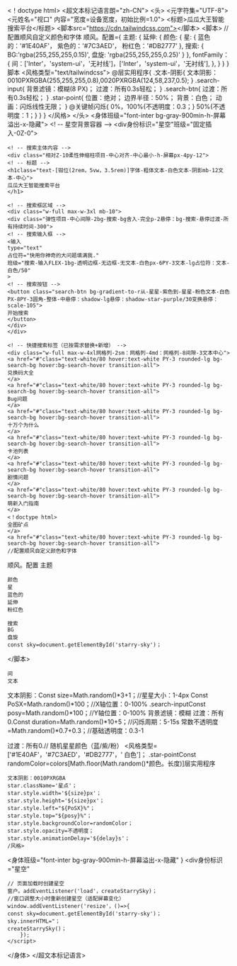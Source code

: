 <！doctype html>
<超文本标记语言朗="zh-CN">
<头>
<元字符集="UTF-8">
<元姓名="视口" 内容="宽度=设备宽度，初始比例=1.0">
<标题>瓜瓜大王智能搜索平台</标题>
<脚本src="https://cdn.tailwindcss.com"></脚本>
<脚本>
//配置顺风自定义颜色和字体
顺风。配置={
主题: {
延伸: {
颜色: {
星: {
蓝色的：'#1E40AF'，
紫色的：'#7C3AED'，
粉红色：'#DB2777’
                        },
搜索: {
BG:'rgba(255,255,255,0.15)',
盘旋: 'rgba(255,255,255,0.25)'
                        }
                    },
fontFamily：{
间：['Inter'，'system-ui'，'无衬线']，['Inter'，'system-ui'，'无衬线'],
                    },
                }
            }
        }
脚本
<风格类型="text/tailwindcss">
@层实用程序{
.文本-阴影{
文本阴影：0010PXRGBA(255,255,255,0.8),0020PXRGBA(124,58,237,0.5);
            }
.search-input{
背景滤镜：模糊(8 PX)；
过渡：所有0.3s轻松；
            }
.search-btn{
过渡：所有0.3s轻松；
            }
.star-point{
位置：绝对；
边界半径：50%；
背景：白色；
动画：闪烁线性无限；
            }
@关键帧闪烁{
0%，100%{不透明度：0.3；}
50%{不透明度：1；}
            }
        }
</风格>
</头>
<身体班级="font-inter bg-gray-900min-h-屏幕溢出-x-隐藏">
<! -- 星空背景容器 -->
<div身份标识="星空"班级="固定插入-0Z-0"></div>

    <! -- 搜索主体内容 -->
    <div class="相对Z-10柔性伸缩柱项目-中心对齐-中心最小-h-屏幕px-4py-12">
    <! -- 标题 -->
    <h1class="text-[钳位(2rem，5vw，3.5rem)]字体-粗体文本-白色文本-阴影mb-12文本-中心">
    瓜瓜大王智能搜索平台
    </h1>

    <! -- 搜索框区域 -->
    <div class="w-full max-w-3xl mb-10">
    <div class="弹性项目-中心间隙-2bg-搜索-bg舍入-完全p-2悬停：bg-搜索-悬停过渡-所有持续时间-300">
    <! -- 搜索输入框 -->
    <输入
    type="text"
    占位符="快用你神奇的大问题填满我."
    班级="搜索-输入FLEX-1bg-透明边框-无边框-无文本-白色px-6PY-3文本-lg占位符：文本-白色/50"
    >
    <! -- 搜索按钮 -->
    <button class="search-btn bg-gradient-to-r从-星星-紫色到-星星-粉色文本-白色PX-8PY-3圆角-整体-中悬停：shadow-lg悬停：shadow-star-purple/30变换悬停：scale-105">
    开始搜索
    </button>
    </div>
    </div>

    <! -- 快捷搜索标签（已按需求替换+新增） -->
    <div class="w-full max-w-4xl网格列-2sm：网格列-4md：网格列-8间隙-3文本中心">
    <a href="#"class="text-white/80 hover:text-white PY-3 rounded-lg bg-search-bg hover:bg-search-hover transition-all">
    兑换码大全
    </a>
    <a href="#"class="text-white/80 hover:text-white PY-3 rounded-lg bg-search-bg hover:bg-search-hover transition-all">
    Bug问题
    </a>
    <a href="#"class="text-white/80 hover:text-white PY-3 rounded-lg bg-search-bg hover:bg-search-hover transition-all">
    十万个为什么
    </a>
    <a href="#"class="text-white/80 hover:text-white PY-3 rounded-lg bg-search-bg hover:bg-search-hover transition-all">
    卡池列表
    </a>
    <a href="#"class="text-white/80 hover:text-white PY-3 rounded-lg bg-search-bg hover:bg-search-hover transition-all">
    剧情问题
    </a>
    <a href="#"class="text-white/80 hover:text-white PY-3 rounded-lg bg-search-bg hover:bg-search-hover transition-all">
    萌新入门指南
    </a>
    <！doctype html>
    全图矿点
    </a>
    <a href="#"class="text-white/80 hover:text-white PY-3 rounded-lg bg-search-bg hover:bg-search-hover transition-all">
    //配置顺风自定义颜色和字体
顺风。配置
主题

    颜色
    星
    蓝色的
    延伸
    粉红色

    搜索
    BG
    盘旋
    const sky=document.getElementById('starry-sky')；
</脚本>

    间
    文本
文本阴影：Const size=Math.random()*3+1；//星星大小：1-4px
Const PoSX=Math.random()*100；//X轴位置：0-100%
.search-inputConst posy=Math.random()*100；//Y轴位置：0-100%
背景滤镜：模糊
过渡：所有0.Const duration=Math.random()*10+5；//闪烁周期：5-15s
常数不透明度=Math.random()*0.7+0.3；//基础透明度：0.3-1

过渡：所有0.// 随机星星颜色（蓝/紫/粉）
<风格类型=['#1E40AF'，'#7C3AED'，'#DB2777'，' 白色']；
.star-pointConst randomColor=colors[Math.floor(Math.random()*颜色。长度)]层实用程序

    文本阴影：0010PXRGBA
    star.className='星点'；
    star.style.width='${size}px'；
    star.style.height='${size}px'；
    star.style.left="${PoSX}%"；
    star.style.top="${posy}%"；
    star.style.backgroundColor=randomColor；
    star.style.opacity=不透明度；
    star.style.animationDelay='${delay}s'；
    /风格>

<身体班级="font-inter bg-gray-900min-h-屏幕溢出-x-隐藏"
            }
<div身份标识="星空"

    // 页面加载时创建星空
    窗户。addEventListener('load'，createStarrySky)；
    //窗口调整大小时重新创建星空（适配屏幕变化）
    window.addEventListener('resize'，()=>{
    const sky=document.getElementById('starry-sky')；
    sky.innerHTML="；
    createStarrySky()；
        });
    </script>
</身体>
</超文本标记语言>

